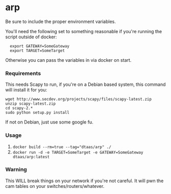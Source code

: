 # arp

Be sure to include the proper environment variables.

You'll need the following set to something reasonable if you're running the script outside of docker:
```shell  
  export GATEWAY=SomeGateway
  export TARGET=SomeTarget
```

Otherwise you can pass the variables in via docker on start.

### Requirements

This needs Scapy to run, if you're on a Debian based system, this command will install it for you:  
```shell
wget http://www.secdev.org/projects/scapy/files/scapy-latest.zip
unzip scapy-latest.zip
cd scapy-2.*
sudo python setup.py install
```

If not on Debian, just use some google fu.

### Usage
1. `docker build --rm=true --tag="dtaas/arp" ./`
2. `docker run -d -e TARGET=SomeTarget -e GATEWAY=SomeGateway dtaas/arp:latest`

### Warning
This WILL break things on your network if you're not careful. It will pwn the cam tables on your switches/routers/whatever.
